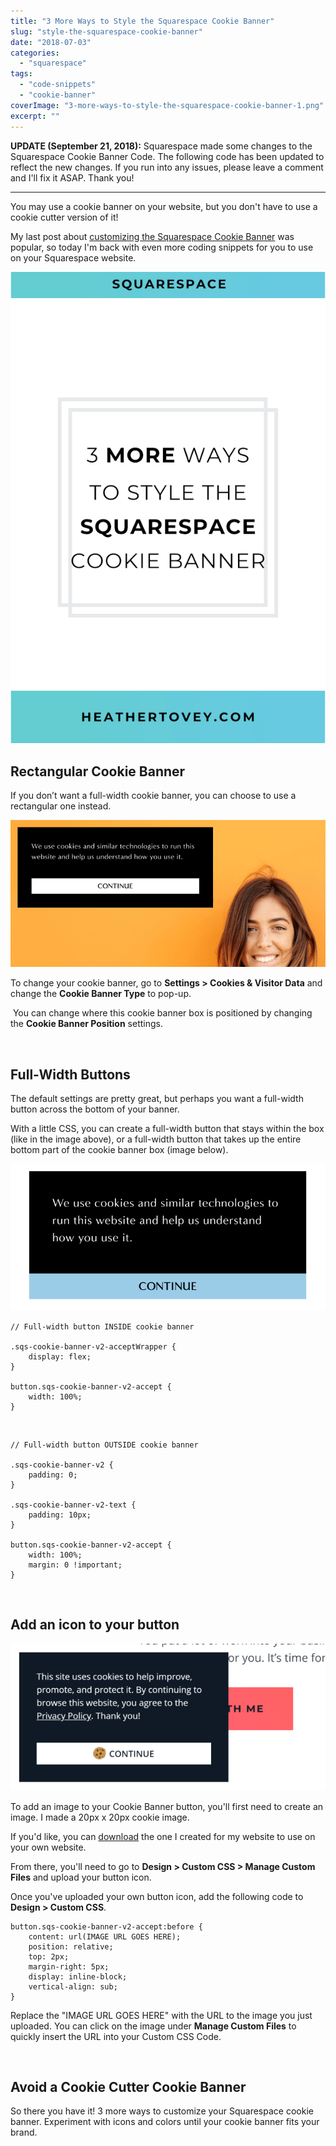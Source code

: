 ```yaml
---
title: "3 More Ways to Style the Squarespace Cookie Banner"
slug: "style-the-squarespace-cookie-banner"
date: "2018-07-03"
categories: 
  - "squarespace"
tags: 
  - "code-snippets"
  - "cookie-banner"
coverImage: "3-more-ways-to-style-the-squarespace-cookie-banner-1.png"
excerpt: ""
---
```


**UPDATE (September 21, 2018):** Squarespace made some changes to the Squarespace Cookie Banner Code. The following code has been updated to reflect the new changes. If you run into any issues, please leave a comment and I'll fix it ASAP. Thank you!

* * *

You may use a cookie banner on your website, but you don't have to use a cookie cutter version of it!

My last post about [customizing the Squarespace Cookie Banner](/blog/how-to-customize-the-squarespace-cookie-banner) was popular, so today I'm back with even more coding snippets for you to use on your Squarespace website.

![ 3 More Ways to Style the Squarespace Cookie Banner ](./images/3-more-ways-to-style-the-squarespace-cookie-banner.png)

## Rectangular Cookie Banner

If you don’t want a full-width cookie banner, you can choose to use a rectangular one instead.

![ A simple cookie banner in the top-left corner of the website. ](./images/cookie-banner.png)

To change your cookie banner, go to **Settings > Cookies & Visitor Data** and change the **Cookie Banner Type** to pop-up.

 You can change where this cookie banner box is positioned by changing the **Cookie Banner Position** settings.

 

## Full-Width Buttons

The default settings are pretty great, but perhaps you want a full-width button across the bottom of your banner.

With a little CSS, you can create a full-width button that stays within the box (like in the image above), or a full-width button that takes up the entire bottom part of the cookie banner box (image below).

![ A cookie banner with a button that goes across the entire bottom of the banner. ](./images/full-width-button.png)

```less
// Full-width button INSIDE cookie banner

.sqs-cookie-banner-v2-acceptWrapper {
    display: flex;
}

button.sqs-cookie-banner-v2-accept {
    width: 100%;
}
```
 
```less
// Full-width button OUTSIDE cookie banner

.sqs-cookie-banner-v2 {
    padding: 0;
}

.sqs-cookie-banner-v2-text {
    padding: 10px;
}

button.sqs-cookie-banner-v2-accept {
    width: 100%;
    margin: 0 !important;
}
```
 

## Add an icon to your button

![ Cookie icon added to the Continue button on the cookie banner. ](./images/cookie-icon.png)

To add an image to your Cookie Banner button, you'll first need to create an image. I made a 20px x 20px cookie image.

If you'd like, you can [download](/downloads/cookie-small.png) the one I created for my website to use on your own website.

From there, you'll need to go to **Design > Custom CSS > Manage Custom Files** and upload your button icon.

Once you've uploaded your own button icon, add the following code to **Design > Custom CSS**.
```less
button.sqs-cookie-banner-v2-accept:before {
    content: url(IMAGE URL GOES HERE);
    position: relative;
    top: 2px;
    margin-right: 5px;
    display: inline-block;
    vertical-align: sub;
}
```
Replace the "IMAGE URL GOES HERE" with the URL to the image you just uploaded. You can click on the image under **Manage Custom Files** to quickly insert the URL into your Custom CSS Code.

 

## Avoid a Cookie Cutter Cookie Banner

So there you have it! 3 more ways to customize your Squarespace cookie banner. Experiment with icons and colors until your cookie banner fits your brand.